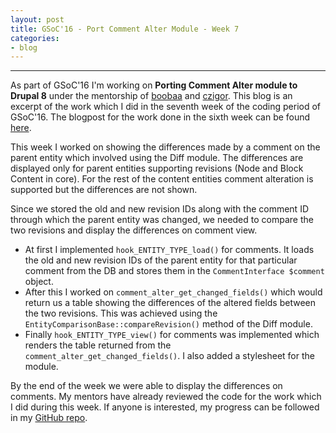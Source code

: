 ```yaml
---
layout: post
title: GSoC'16 - Port Comment Alter Module - Week 7
categories:
- blog
---
```


---

As part of GSoC'16 I'm working on **Porting Comment Alter module to Drupal 8** under the mentorship of [boobaa][] and [czigor][]. This blog is an excerpt of the work which I did in the seventh week of the coding period of GSoC'16. The blogpost for the work done in the sixth week can be found [here][previous_blog].

This week I worked on showing the differences made by a comment on the parent entity which involved using the Diff module. The differences are displayed only for parent entities supporting revisions (Node and Block Content in core). For the rest of the content entities comment alteration is supported but the differences are not shown.

Since we stored the old and new revision IDs along with the comment ID through which the parent entity was changed, we needed to compare the two revisions and display the differences on comment view.

+ At first I implemented `hook_ENTITY_TYPE_load()` for comments. It loads the old and new revision IDs of the parent entity for that particular comment from the DB and stores them in the `CommentInterface $comment` object.
+ After this I worked on `comment_alter_get_changed_fields()` which would return us a table showing the differences of the altered fields between the two revisions. This was achieved using the `EntityComparisonBase::compareRevision()` method of the Diff module.
+ Finally `hook_ENTITY_TYPE_view()` for comments was implemented which renders the table returned from the `comment_alter_get_changed_fields()`. I also added a stylesheet for the module.


By the end of the week we were able to display the differences on comments. My mentors have already reviewed the code for the work which I did during this week. If anyone is interested, my progress can be followed in my [GitHub repo][github_repo].


[boobaa]:https://www.drupal.org/u/boobaa
[czigor]:https://www.drupal.org/u/czigor
[github_repo]:https://github.com/anchal29/comment_alter
[previous_blog]:../04/GSoC-16-Port-Comment-Alter-Module-Week-6.html

